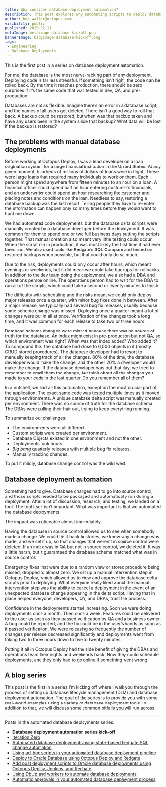 ```yaml
---
title: Why consider database deployment automation?
description: This post explores why automating scripts to deploy database changes is valuable and some of the benefits of database deployment automation.
author: bob.walker@octopus.com
visibility: public
published: 2020-02-11
metaImage: metaimage-database-kickoff.png
bannerImage: blogimage-database-kickoff.png
tags:
 - Engineering
 - Database Deployments
---
```


This is the first post in a series on database deployment automation.

For me, the database is the most nerve-racking part of any deployment.  Deploying code is far less stressful.  If something isn’t right, the code can be rolled back. By the time it reaches production, there should be zero surprises if it’s the same code that was tested in dev, QA, and pre-production.

Databases are not as flexible.  Imagine there’s an error in a database script, and the names of all users get deleted.  There isn’t a good way to roll that back.  A backup could be restored, but when was that backup taken and have any users been in the system since that backup?  What data will be lost if the backup is restored?

## The problems with manual database deployments

Before working at Octopus Deploy, I was a lead developer on a loan origination system for a large financial institution in the United States.  At any given moment, hundreds of millions of dollars of loans were in flight.  These were large loans that required many individuals to work on them.  Each person might spend anywhere from fifteen minutes to an hour on a loan.  A financial officer could spend half an hour entering customer’s financials, and an underwriter could spend an hour researching the customer and placing notes and conditions on the loan.  Needless to say, restoring a database backup was the last resort.  Telling people they have to re-enter the information can happen only so many times before they would want to hunt me down.

We had automated code deployments, but the database delta scripts were manually created by a database developer before the deployment.  It was common for them to spend one or two full business days putting the scripts together.  That manual creation also meant very little testing could occur.  When the script ran in production, it was most likely the first time it had ever been run.  We also used tools like Redgate’s SQL Compare and tested on restored backups when possible, but that could only do so much.

Due to the risk, deployments could only occur after hours, which meant evenings or weekends, but it did mean we could take backups for rollbacks. In addition to the dev team doing the deployment, we also had a DBA and operations person online. The operations person had to wait for the DBA to run all of the scripts, which could take a second or twenty minutes to finish.  

The difficulty with scheduling and the risks meant we could only deploy major releases once a quarter, with minor bug fixes done in between.  After a major release, we typically had several bug fix releases, usually because some schema change was missed.  Deploying once a quarter meant a lot of changes were put in all at once.  Verification of the changes took a long time, and it was common for each release to take two or three hours.

Database schema changes were missed because there was no source of truth for the database.  An index might exist in pre-production but not QA, so which environment was right?  When was that index added?  Who added it?  To compound this, the database had close to 6,000 objects in it (mostly CRUD stored procedures).  The database developer had to resort to manually keeping track of all the changes.  80% of the time, the database developer would make the change, and the other 20% a developer would make the change. If the database developer was out that day, we tried to remember to email them the change, but think about all the changes you made to your code in the last quarter.  Do you remember all of them?  

In a nutshell, we had all this automation, except on the most crucial part of the application.  The exact same code was tested multiple times as it moved through environments.  A unique database delta script was manually created per environment.  There was no source of truth for the database schema. The DBAs were pulling their hair out, trying to keep everything running.

To summarize our challenges:

- The environments were all different.
- Custom scripts were created per environment.
- Database Objects existed in one environment and not the other.
- Deployments took hours.
- _Big bang_ quarterly releases with multiple bug fix releases.
- Manually tracking changes.

To put it mildly, database change control was the wild west.  

## Database deployment automation
Something had to give. Database changes had to go into source control, and those scripts needed to be packaged and automatically run during a deployment.  After a lot of discussion, research, and testing, we landed on a tool.  The tool itself isn’t important.  What was important is that we automated the database deployments.

The impact was noticeable almost immediately.

Having the database in source control allowed us to see when somebody made a change.  We could tie it back to stories, we knew why a change was made, and we set it up, so that changes that weren’t in source control were deleted. If an index was in QA but not in source control, we deleted it.  It was a little harsh, but it guaranteed the database schema matched what was in source control.

Emergency fixes that were due to a random view or stored procedure being missed, dropped to almost zero.  We set up a manual intervention step in Octopus Deploy, which allowed us to view and approve the database delta scripts prior to deploying.  What everyone really liked about the manual intervention step was the ability to cancel a deployment in the event of an unexpected database change appearing in the delta script.  Having that in place helped everyone, developers, QA, and DBAs, trust the process.   

Confidence in the deployments started increasing.  Soon we were doing deployments once a month.  Then once a week.  Features could be delivered to the user as soon as they passed verification by QA and a business owner.  A bug could be reported, and the fix could be in the user’s hands as soon as it passed verification.  We were releasing so frequently the number of changes per release decreased significantly and deployments went from taking two to three hours down to five to twenty minutes.

Putting it all in Octopus Deploy had the side benefit of giving the DBAs and operations team their nights and weekends back.  Now they could schedule deployments, and they only had to go online if something went wrong.

## A blog series
This post is the first in a series I’m kicking off where I walk you through the process of setting up database lifecycle management (DLM) and database deployment automation. The goal of the series is to provide you with some real-world examples using a variety of database deployment tools.  In addition to that, we will discuss some common pitfalls you will run across.

---

Posts in the automated database deployments series:

- **Database deployment automation series kick-off**
- [Iteration Zero](/blog/2020-02/automated-database-deployments-iteration-zero/index.md)
- [Automated database deployments using state-based Redgate SQL change automation](blog/2018-07/automated-database-deployments-redgate-sql-change-automation-state-based.md)
- [Using ad-hoc scripts in your automated database deployment pipeline](/blog/2018-08/automated-database-deployments-adhoc-scripts.md)
- [Deploy to Oracle Database using Octopus Deploy and Redgate](/blog/2018-10/oracle-database-using-redgate/index.md)
-  [Add post deployment scripts to Oracle database deployments using Octopus Deploy, Jenkins, and Redgate](/blog/2018-11/oracle-database-using-redgate-part-2/index.md)
- [Using DbUp and workers to automate database deployments](/blog/2019-02/dbup-database-deployments/index.md)
- [Automatic approvals in your automated database deployment process](/blog/2019-03/autoapprove-database-deployments/index.md)
